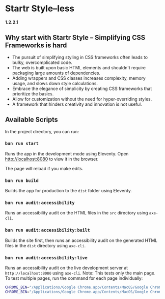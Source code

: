# Startr Style–less

**1.2.2.1**

## Why start with Startr Style – Simplifying CSS Frameworks is hard

- The pursuit of simplifying styling in CSS frameworks often leads to bulky, overcomplicated code.
- The web is built upon basic HTML elements and shouldn't require packaging large amounts of dependencies.
- Adding wrappers and CSS classes increases complexity, memory usage, and slows down style calculations.
- Embrace the elegance of simplicity by creating CSS frameworks that prioritize the basics.
- Allow for customization without the need for hyper-overriding styles.
- A framework that hinders creativity and innovation is not useful.

## Available Scripts

In the project directory, you can run:

### `bun run start`

Runs the app in the development mode using Eleventy.
Open [http://localhost:8080](http://localhost:8080) to view it in the browser.

The page will reload if you make edits.

### `bun run build`

Builds the app for production to the `dist` folder using Eleventy.

### `bun run audit:accessibility`

Runs an accessibility audit on the HTML files in the `src` directory using `axe-cli`.

### `bun run audit:accessibility:built`

Builds the site first, then runs an accessibility audit on the generated HTML files in the `dist` directory using `axe-cli`.

### `bun run audit:accessibility:live`

Runs an accessibility audit on the live development server at `http://localhost:8080` using `axe-cli`. Note: This tests only the main page. To test multiple pages, run the command for each page individually:

```bash
CHROME_BIN="/Applications/Google Chrome.app/Contents/MacOS/Google Chrome" axe http://localhost:8080/brutalism/
CHROME_BIN="/Applications/Google Chrome.app/Contents/MacOS/Google Chrome" axe http://localhost:8080/modernism/
```
